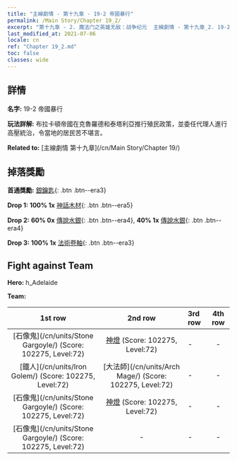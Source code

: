 ```yaml
---
title: "主線劇情 - 第十九章 - 19-2 帝國暴行"
permalink: /Main Story/Chapter 19_2/
excerpt: "第十九章 - 2. 魔法门之英雄无敌：战争纪元  主線劇情 - 第十九章_2. 19-2 帝國暴行"
last_modified_at: 2021-07-06
locale: cn
ref: "Chapter 19_2.md"
toc: false
classes: wide
---
```


## 詳情

 **名字:** 19-2 帝國暴行

 **玩法詳解:** 布拉卡頓帝國在克魯羅德和泰塔利亞推行殖民政策，並委任代理人進行高壓統治，令當地的居民苦不堪言。

 **Related to:** [主線劇情 第十九章](/cn/Main Story/Chapter 19/)

## 掉落獎勵

 **首通獎勵:** [銀鑰匙](/cn/Items/con_693/){: .btn .btn--era3}

 **Drop 1:** **100% 1x** [神話木材](/cn/Items/mat_62/){: .btn .btn--era5}

 **Drop 2:** **60% 0x** [傳說水銀](/cn/Items/mat_56/){: .btn .btn--era4}, **40% 1x** [傳說水銀](/cn/Items/mat_56/){: .btn .btn--era4}

 **Drop 3:** **100% 1x** [法術卷軸](/cn/Items/con_694/){: .btn .btn--era3}


## Fight against Team
 **Hero:** h_Adelaide

 **Team:**


  | 1st row | 2nd row | 3rd row | 4th row |
  |:----:|:----:|:----|:----:|
  | [石像鬼](/cn/units/Stone Gargoyle/) (Score: 102275, Level:72)  | [神燈](/cn/units/Genie/) (Score: 102275, Level:72)  | - | - |
  | [鐵人](/cn/units/Iron Golem/) (Score: 102275, Level:72)  | [大法師](/cn/units/Arch Mage/) (Score: 102275, Level:72)  | - | - |
  | [石像鬼](/cn/units/Stone Gargoyle/) (Score: 102275, Level:72)  | [神燈](/cn/units/Genie/) (Score: 102275, Level:72)  | - | - |
  | [石像鬼](/cn/units/Stone Gargoyle/) (Score: 102275, Level:72)  | - | - | - |


